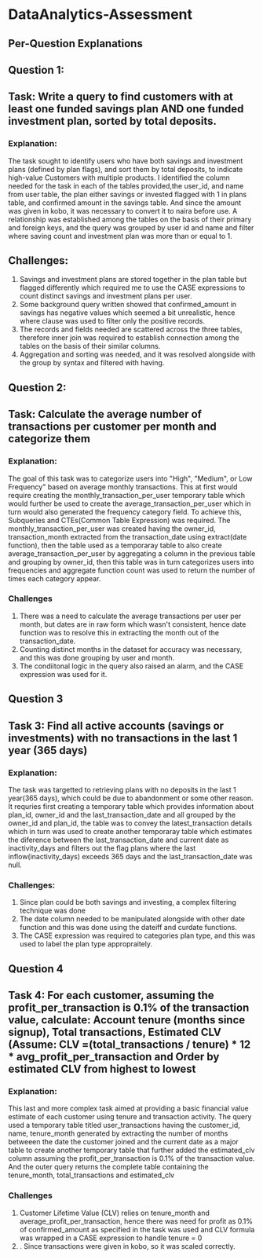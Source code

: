 # DataAnalytics-Assessment
## Per-Question Explanations

## Question 1: 
## Task: Write a query to find customers with at least one funded savings plan AND one funded investment plan, sorted by total deposits.

### Explanation:
The task sought to identify users who have both savings and investment plans (defined by plan flags), and sort them by total deposits, to indicate high-value Customers with multiple products. I identified the column needed for the task in each of the tables provided,the user_id, and name from user table, the plan either savings or invested flagged with 1 in plans table, and confirmed amount in the savings table. And since the amount was given in kobo, it was necessary to convert it to naira before use. A relationship was established among the tables on the basis of their primary and foreign keys, and the query was grouped by user id and name and filter where saving count and investment plan was more than or equal to 1.

## Challenges:

1. Savings and investment plans are stored together in the plan table but flagged differently which required me to use the CASE expressions to count distinct savings and investment plans per user.
2. Some background query written showed that confirmed_amount in savings has negative values which seemed a bit unrealistic, hence where clause was used to filter only the positive records.
3. The records and fields needed are scattered across the three tables, therefore inner join was required to establish connection among the tables on the basis of their similar columns.
4. Aggregation and sorting was needed, and it was resolved alongside with the group by syntax and filtered with having.


## Question 2: 
## Task:  Calculate the average number of transactions per customer per month and categorize them

### Explanation:
The goal of this task was to categorize users into "High", "Medium", or Low Frequency" based on average monthly transactions. This at first would require creating the monthly_transaction_per_user temporary table which would further be used to create the average_transaction_per_user which in turn would also generated the frequency category field. To achieve this, Subqueries and CTEs(Common Table Expression) was required. The monthly_transaction_per_user was created having the owner_id, transaction_month extracted from the transaction_date using extract(date function), then the table used as a temporaray table to also create average_transaction_per_user by aggregating a column in the previous table and grouping by owner_id, then this table was in turn categorizes users into frequencies and aggregate function count was used to return the number of times each category appear.

### Challenges
1. There was a need to calculate the average transactions per user per month, but dates are in raw form which wasn't consistent, hence date function was to resolve this in extracting the month out of the transaction_date.
2. Counting distinct months in the dataset for accuracy was necessary, and this was done grouping by user and month.
3. The condiitonal logic in the query also raised an alarm, and the CASE expression was used for it.

## Question 3
## Task 3:  Find all active accounts (savings or investments) with no transactions in the last 1 year (365 days) 

### Explanation:
The task was targetted to retrieving plans with no deposits in the last 1 year(365 days), which could be due to abandonment or some other reason. It requries first creating a temporary table which provides information about plan_id, owner_id and the last_transaction_date and all grouped by the owner_id and plan_id, the table was to convey the latest_transaction details which in turn was used to create another temporaray table which estimates the diference between the last_transaction_date and current date as inactivity_days and filters out the flag plans where the last inflow(inactivity_days) exceeds 365 days and the last_transaction_date was null.

### Challenges:
1. Since plan could be both savings and investing, a complex filtering technique was done
2. The date column needed to be manipulated alongside with other date function and this was done using the dateiff and curdate functions.
3. The CASE expression was required to categories plan type, and this was used to label the plan type appropraitely.

 ## Question 4
 ## Task 4: For each customer, assuming the profit_per_transaction is 0.1% of the transaction value, calculate: Account tenure (months since signup), Total transactions, Estimated CLV (Assume: CLV =(total_transactions / tenure) * 12 * avg_profit_per_transaction and Order by estimated CLV from highest to lowest

### Explanation:
This last and more complex task aimed at providing a basic financial value estimate of each customer using tenure and transaction activity. The query used a temporary table titled user_transactions having the customer_id, name, tenure_month generated by extracting the number of months betweeen the date the customer joined and the current date as a major table to create another temporary table that further added the estimated_clv column assuming the profit_per_transaction is 0.1% of the transaction value. And the outer query returns the complete table containing the tenure_month, total_transactions and estimated_clv 


### Challenges
1. Customer Lifetime Value (CLV) relies on tenure_month and average_profit_per_transaction, hence there was need for profit as 0.1% of confirmed_amount as specified in the task was used and CLV formula was wrapped in a CASE expression to handle tenure = 0
2. . Since transactions were given in kobo, so it was scaled correctly.
 

